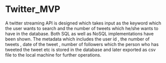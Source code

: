 # Twitter_MVP

A twitter streaming API is designed which takes input as the keyword which the user wants to search and the number of tweets which he/she wants to have in the database.
Both SQL as well as NoSQL implementations have been shown.
The metadata which includes the user id , the number of tweets , date of the tweet , number of followers which the person who has tweeted the tweet etc is stored in the database and later exported as csv file to the local machine for further operations.
